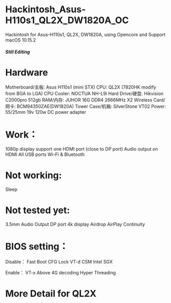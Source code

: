 # Hackintosh_Asus-H110s1_QL2X_DW1820A_OC
Hackintosh for Asus-H110s1, QL2X, DW1820A, using Opencore and Support macOS 10.15.2 

##### Still Editing 


# Hardware
Motherboard/主板: Asus H110s1 (mini STX)
CPU: QL2X (7820HK modify from BGA to LGA)
CPU Cooler: NOCTUA NH-L9i
Hard Drive/硬盘: Hikvision C2000pro 512gb
RAM/内存: JUHOR 16G DDR4 2666MHz X2
Wireless Card/网卡: BCM94350ZAE(DW1820A)
Tower Case/机箱: SilverStone  VT02
Power: 55/25mm 19v 120w DC power adapter

# Work：
1080p display support one HDMI port (close to DP port)
Audio output on HDMI
All USB ports
Wi-Fi & Bluetooth

# Not working:
Sleep

# Not tested yet:
3.5mm Audio Output 
DP port
4k display
Airdrop
AirPlay
Continuity

# BIOS setting：

Disable：
  Fast Boot
  CFG Lock 
  VT-d
  CSM
  Intel SGX

Enable：
  VT-x
  Above 4G decoding
  Hyper Threading
  
# More Detail for QL2X
